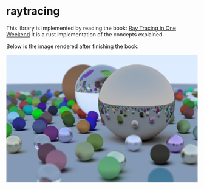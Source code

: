 # raytracing
This library is implemented by reading the book: [Ray Tracing in One Weekend](https://raytracing.github.io/books/RayTracingInOneWeekend.html)
It is a rust implementation of the concepts explained.

Below is the image rendered after finishing the book:

![](./generated_images/image_rtweekend_one_final_scene.jpg)
